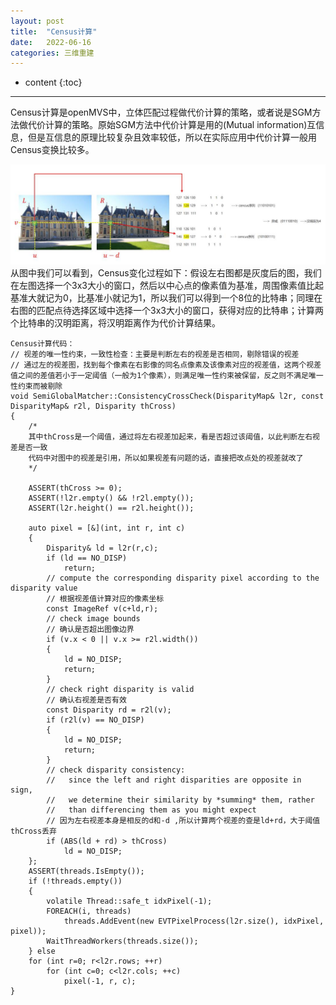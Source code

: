 ```yaml
---
layout: post
title:  "Census计算"
date:   2022-06-16
categories: 三维重建
---
```

* content
{:toc}

---

Census计算是openMVS中，立体匹配过程做代价计算的策略，或者说是SGM方法做代价计算的策略。原始SGM方法中代价计算是用的(Mutual information)互信息，但是互信息的原理比较复杂且效率较低，所以在实际应用中代价计算一般用Census变换比较多。

![Census变换](/img/2022-6-16/Census变换示意图.png)
从图中我们可以看到，Census变化过程如下：假设左右图都是灰度后的图，我们在左图选择一个3x3大小的窗口，然后以中心点的像素值为基准，周围像素值比起基准大就记为0，比基准小就记为1，所以我们可以得到一个8位的比特串；同理在右图的匹配点待选择区域中选择一个3x3大小的窗口，获得对应的比特串；计算两个比特串的汉明距离，将汉明距离作为代价计算结果。



```
Census计算代码：
// 视差的唯一性约束，一致性检查：主要是判断左右的视差是否相同，剔除错误的视差
// 通过左的视差图，找到每个像素在右影像的同名点像素及该像素对应的视差值，这两个视差值之间的差值若小于一定阈值（一般为1个像素），则满足唯一性约束被保留，反之则不满足唯一性约束而被剔除
void SemiGlobalMatcher::ConsistencyCrossCheck(DisparityMap& l2r, const DisparityMap& r2l, Disparity thCross)
{
	/*
	其中thCross是一个阈值，通过将左右视差加起来，看是否超过该阈值，以此判断左右视差是否一致
	代码中对图中的视差是引用，所以如果视差有问题的话，直接把改点处的视差就改了
	*/

	ASSERT(thCross >= 0);
	ASSERT(!l2r.empty() && !r2l.empty());
	ASSERT(l2r.height() == r2l.height());

	auto pixel = [&](int, int r, int c) 
	{
		Disparity& ld = l2r(r,c);
		if (ld == NO_DISP)
			return;
		// compute the corresponding disparity pixel according to the disparity value
		// 根据视差值计算对应的像素坐标
		const ImageRef v(c+ld,r);
		// check image bounds
		// 确认是否超出图像边界
		if (v.x < 0 || v.x >= r2l.width()) 
		{
			ld = NO_DISP;
			return;
		}
		// check right disparity is valid
		// 确认右视差是否有效
		const Disparity rd = r2l(v);
		if (r2l(v) == NO_DISP) 
		{
			ld = NO_DISP;
			return;
		}
		// check disparity consistency:
		//   since the left and right disparities are opposite in sign,
		//   we determine their similarity by *summing* them, rather
		//   than differencing them as you might expect
		// 因为左右视差本身是相反的d和-d ,所以计算两个视差的查是ld+rd，大于阈值thCross丢弃
		if (ABS(ld + rd) > thCross)
			ld = NO_DISP;
	};
	ASSERT(threads.IsEmpty());
	if (!threads.empty()) 
	{
		volatile Thread::safe_t idxPixel(-1);
		FOREACH(i, threads)
			threads.AddEvent(new EVTPixelProcess(l2r.size(), idxPixel, pixel));
		WaitThreadWorkers(threads.size());
	} else
	for (int r=0; r<l2r.rows; ++r)
		for (int c=0; c<l2r.cols; ++c)
			pixel(-1, r, c);
}
```
